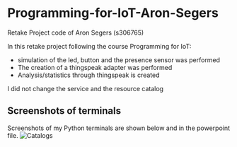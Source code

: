 # Programming-for-IoT-Aron-Segers
Retake Project code of Aron Segers (s306765)

In this retake project following the course Programming for IoT:
- simulation of the led, button and the presence sensor was performed
- The creation of a thingspeak adapter was performed
- Analysis/statistics through thingspeak is created

I did not change the service and the resource catalog

## Screenshots of terminals

Screenshots of my Python terminals are shown below and in the powerpoint file.
![Catalogs](https://github.com/Ar149on/Programming-for-IoT-Aron-Segers/assets/137393414/ca22ac97-52f1-4ad6-bb17-2cd28862c951)


